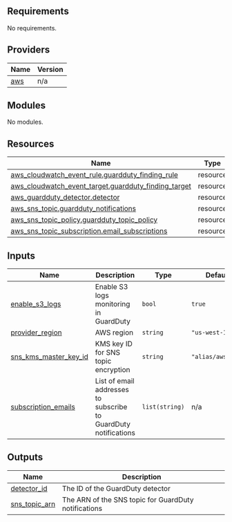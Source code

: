 <!-- BEGIN_TF_DOCS -->
## Requirements

No requirements.

## Providers

| Name | Version |
|------|---------|
| <a name="provider_aws"></a> [aws](#provider\_aws) | n/a |

## Modules

No modules.

## Resources

| Name | Type |
|------|------|
| [aws_cloudwatch_event_rule.guardduty_finding_rule](https://registry.terraform.io/providers/hashicorp/aws/latest/docs/resources/cloudwatch_event_rule) | resource |
| [aws_cloudwatch_event_target.guardduty_finding_target](https://registry.terraform.io/providers/hashicorp/aws/latest/docs/resources/cloudwatch_event_target) | resource |
| [aws_guardduty_detector.detector](https://registry.terraform.io/providers/hashicorp/aws/latest/docs/resources/guardduty_detector) | resource |
| [aws_sns_topic.guardduty_notifications](https://registry.terraform.io/providers/hashicorp/aws/latest/docs/resources/sns_topic) | resource |
| [aws_sns_topic_policy.guardduty_topic_policy](https://registry.terraform.io/providers/hashicorp/aws/latest/docs/resources/sns_topic_policy) | resource |
| [aws_sns_topic_subscription.email_subscriptions](https://registry.terraform.io/providers/hashicorp/aws/latest/docs/resources/sns_topic_subscription) | resource |

## Inputs

| Name | Description | Type | Default | Required |
|------|-------------|------|---------|:--------:|
| <a name="input_enable_s3_logs"></a> [enable\_s3\_logs](#input\_enable\_s3\_logs) | Enable S3 logs monitoring in GuardDuty | `bool` | `true` | no |
| <a name="input_provider_region"></a> [provider\_region](#input\_provider\_region) | AWS region | `string` | `"us-west-1"` | no |
| <a name="input_sns_kms_master_key_id"></a> [sns\_kms\_master\_key\_id](#input\_sns\_kms\_master\_key\_id) | KMS key ID for SNS topic encryption | `string` | `"alias/aws/sns"` | no |
| <a name="input_subscription_emails"></a> [subscription\_emails](#input\_subscription\_emails) | List of email addresses to subscribe to GuardDuty notifications | `list(string)` | n/a | yes |

## Outputs

| Name | Description |
|------|-------------|
| <a name="output_detector_id"></a> [detector\_id](#output\_detector\_id) | The ID of the GuardDuty detector |
| <a name="output_sns_topic_arn"></a> [sns\_topic\_arn](#output\_sns\_topic\_arn) | The ARN of the SNS topic for GuardDuty notifications |
<!-- END_TF_DOCS -->